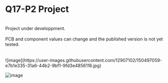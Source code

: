 # Q17-P2 Project</b><br>
<br>
Project under developpment.<br>
<br>
PCB and component values can change and the published version is not yet tested.<br>
<br>
<br>
![image](https://user-images.githubusercontent.com/12907102/150497059-e7b1e335-31a6-44b2-9bf1-9fd3e4856116.jpg)

![image](https://user-images.githubusercontent.com/12907102/149343640-0804fc61-b6fc-41be-9eb8-58c14138cd2d.jpg)<br>
